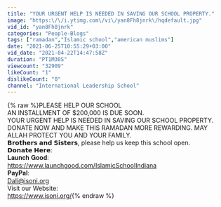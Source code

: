 ```yaml
---
title: "YOUR URGENT HELP IS NEEDED IN SAVING OUR SCHOOL PROPERTY."
image: "https:\/\/i.ytimg.com\/vi\/yan8Fh8jnrk\/hqdefault.jpg"
vid_id: "yan8Fh8jnrk"
categories: "People-Blogs"
tags: ["ramadan","Islamic school","american muslims"]
date: "2021-06-25T10:55:29+03:00"
vid_date: "2021-04-22T14:47:58Z"
duration: "PT1M30S"
viewcount: "32909"
likeCount: "1"
dislikeCount: "0"
channel: "International Leadership School"
---
```

{% raw %}PLEASE HELP OUR SCHOOL<br />AN INSTALLMENT OF $200,000 IS DUE SOON.<br />YOUR URGENT HELP IS NEEDED IN SAVING OUR SCHOOL PROPERTY.<br />DONATE NOW AND MAKE THIS RAMADAN MORE REWARDING. MAY ALLAH PROTECT YOU AND YOUR FAMILY.<br />𝗕𝗿𝗼𝘁𝗵𝗲𝗿𝘀 𝗮𝗻𝗱 𝗦𝗶𝘀𝘁𝗲𝗿𝘀, please help us keep this school open.<br /> 𝗗𝗼𝗻𝗮𝘁𝗲 𝗛𝗲𝗿𝗲: <br />𝐋𝐚𝐮𝐧𝐜𝐡 𝐆𝐨𝐨𝐝:<br /><a rel="nofollow" target="blank" href="https://www.launchgood.com/IslamicSchoolIndiana">https://www.launchgood.com/IslamicSchoolIndiana</a><br />𝐏𝐚𝐲𝐏𝐚𝐥:<br />Dali@isoni.org<br />Visit our Website:<br /><a rel="nofollow" target="blank" href="https://www.isoni.org/">https://www.isoni.org/</a>{% endraw %}
